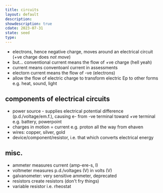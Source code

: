 ```yaml
---
title: circuits
layout: default
description: 
showdescription: true
cdate: 2023-07-31
state: seed
type: 
---
```


* electrons, hence negative charge, moves around an electrical circuit (+ve charge does *not move*)
* but... conventional current means the flow of +ve charge (hell yeah)
* current means conventoanl current in assessments
* electorn current means the flow of -ve (electrons)
* allow the flow of electric charge to transform electric Ep to other forms e.g. heat, sound, light

## components of electrical circuits

* power source - supplies electrical potential difference (p.d./voltage/em.f.), causing e- from -ve terminal toward +ve terminal e.g. battery, powerpoint
* charges in motion = current e.g. proton all the way from ehaven
* wires: copper, silver, gold
* device/component/resistor, i.e. that which converts electrical energy

## misc.

* ammeter measures current (amp-ere-s, I)
* voltmeter measures p.d./voltages (V) in volts (V)
* galvanometer: very sensitive ammeter, deprecated
* resistors create resistors (don't fry things)
* variable resistor i.e. rheostat
